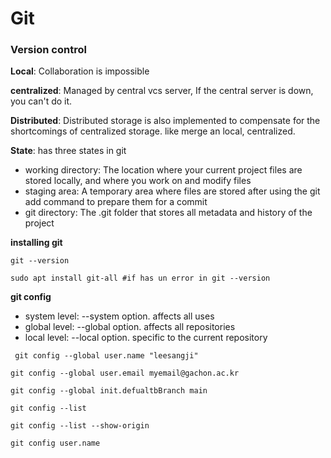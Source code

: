 # Git

### __Version control__

__Local__: Collaboration is impossible

__centralized__: Managed by central vcs server, If the central server is down, you can't do it.

__Distributed__: Distributed storage is also implemented to compensate for the shortcomings of centralized storage. like merge an local, centralized.

__State__: has three states in git
 * working directory: The location where your current project files are stored locally, and where you work on and modify files
 * staging area: A temporary area where files are stored after using the git add command to prepare them for a commit
 * git directory: The .git folder that stores all metadata and history of the project

__installing git__

`git --version`

`sudo apt install git-all #if has un error in git --version`

__git config__
 * system level: --system option. affects all uses
 * global level: --global option. affects all repositories
 * local level: --local option. specific to the current repository

` git config --global user.name "leesangji"`

`git config --global user.email myemail@gachon.ac.kr`

`git config --global init.defualtbBranch main`

`git config --list`

`git config --list --show-origin`

`git config user.name`
